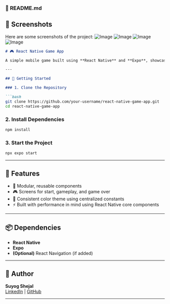 ### 📌 **README.md**

## 📸 Screenshots


Here are some screenshots of the project:
![Image](https://github.com/user-attachments/assets/e4568788-7d6c-49c0-a777-d145c5e577ea)
![Image](https://github.com/user-attachments/assets/93f0cd82-8724-4dfb-a159-6e854b94afaa)
![Image](https://github.com/user-attachments/assets/4103aafd-20a9-4dcb-8287-634294fd5fb2)
![Image](https://github.com/user-attachments/assets/e3bedaf2-c06d-4a99-9daa-38699453e6ef)

```markdown
# 🎮 React Native Game App

A simple mobile game built using **React Native** and **Expo**, showcasing clean UI components, screen navigation, and modular code. Great for learning the basics of React Native development.

---

## 🚀 Getting Started

### 1. Clone the Repository

```bash
git clone https://github.com/your-username/react-native-game-app.git
cd react-native-game-app
```

### 2. Install Dependencies

```bash
npm install
```

### 3. Start the Project

```bash
npx expo start
```

---

## 📱 Features

- 🧩 Modular, reusable components
- 🎮 Screens for start, gameplay, and game over
- 🎨 Consistent color theme using centralized constants
- ⚡ Built with performance in mind using React Native core components

---

## 📦 Dependencies

- **React Native**
- **Expo**
- **(Optional)** React Navigation (if added)

---

## 🙌 Author

**Suyog Shejal**  
[LinkedIn](https://www.linkedin.com/in/suyog-shejal-8637a3316) | [GitHub](https://github.com/suyogshejal2004)

---



